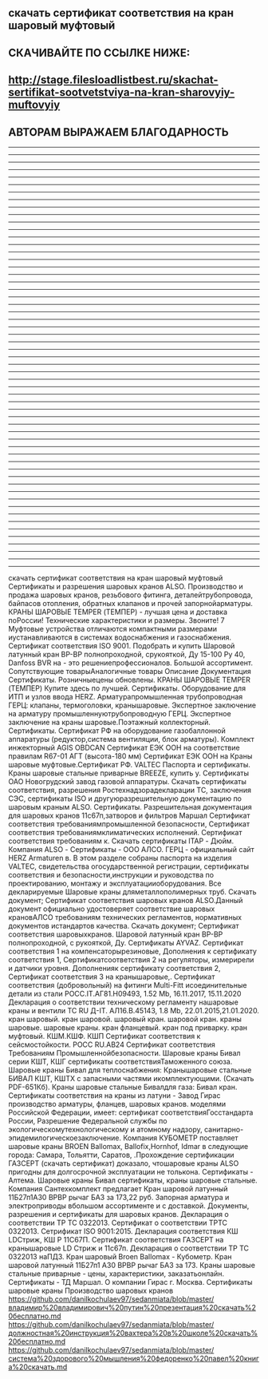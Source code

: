 скачать сертификат соответствия на кран шаровый муфтовый
--------------------------------------------------
СКАЧИВАЙТЕ ПО ССЫЛКЕ НИЖЕ:
--------------------------------------------------
http://stage.filesloadlistbest.ru/skachat-sertifikat-sootvetstviya-na-kran-sharovyiy-muftovyiy
--------------------------------------------------
АВТОРАМ ВЫРАЖАЕМ БЛАГОДАРНОСТЬ
--------------------------------------------------
--------------------------------------------------
--------------------------------------------------
--------------------------------------------------
--------------------------------------------------
--------------------------------------------------
--------------------------------------------------
--------------------------------------------------
--------------------------------------------------
--------------------------------------------------
--------------------------------------------------
--------------------------------------------------
--------------------------------------------------
--------------------------------------------------
--------------------------------------------------
--------------------------------------------------
--------------------------------------------------
--------------------------------------------------
--------------------------------------------------
--------------------------------------------------
--------------------------------------------------
--------------------------------------------------
--------------------------------------------------
--------------------------------------------------
--------------------------------------------------
--------------------------------------------------
--------------------------------------------------
--------------------------------------------------
--------------------------------------------------
--------------------------------------------------
--------------------------------------------------
--------------------------------------------------
--------------------------------------------------
--------------------------------------------------
--------------------------------------------------
--------------------------------------------------
--------------------------------------------------
--------------------------------------------------
--------------------------------------------------
--------------------------------------------------
--------------------------------------------------
--------------------------------------------------
--------------------------------------------------
--------------------------------------------------
--------------------------------------------------
--------------------------------------------------
--------------------------------------------------
--------------------------------------------------
--------------------------------------------------
--------------------------------------------------
--------------------------------------------------
--------------------------------------------------
--------------------------------------------------
--------------------------------------------------
--------------------------------------------------
--------------------------------------------------
--------------------------------------------------
--------------------------------------------------
скачать сертификат соответствия на кран шаровый муфтовый Сертификаты и разрешения шаровых кранов ALSO. Производство и продажа шаровых кранов, резьбового фитинга, деталейтрубопровода, байпасов отопления, обратных клапанов и прочей запорнойарматуры. КРАНЫ ШАРОВЫЕ TEMPER (ТЕМПЕР) - лучшая цена и доставка  поРоссии!  Технические характеристики и размеры.  Звоните!  7 Муфтовые устройства отличаются компактными размерами иустанавливаются в системах водоснабжения и газоснабжения. Сертификат соответствия ISO 9001. Подобрать и купить Шаровой латунный кран ВР-ВР полнопроходной, срукояткой, Ду 15-100 Ру 40, Danfoss BVR на  - это решениепрофессионалов. Большой ассортимент.  Сопутствующие товарыАналогичные товары Описание Документация Сертификаты. Розничныецены обновлены. КРАНЫ ШАРОВЫЕ TEMPER (ТЕМПЕР)  Купите здесь по лучшей. Сертификаты. Оборудование для ИТП и узлов ввода HERZ. Арматурапромышленная трубопроводная ГЕРЦ: клапаны, термоголовки, кранышаровые. Экспертное заключение на арматуру промышленнуютрубопроводную ГЕРЦ. Экспертное заключение на краны шаровые.Поэтажный коллекторный. Сертификаты. Сертификат РФ на оборудование газобаллонной аппаратуры (редуктор,система вентиляции, блок арматуры). Комплект инжекторный AGIS OBDCAN  Сертификат ЕЭК ООН на соответствие правилам R67-01 АГТ (высота-180 мм)  Сертификат ЕЭК ООН на  Краны шаровые муфтовые.Сертификат РФ. VALTEC  Паспорта и сертификаты. Краны шаровые стальные приварные BREEZE, купить у. Сертификаты  ОАО Новогрудский завод газовой аппаратуры. Скачать сертификаты соответствия, разрешения Ростехнадзорадекларации ТС, заключения СЭС, сертификаты ISO и другуюразрешительную документацию по шаровым краным ALSO.
Сертификаты. Разрешительная документация для шаровых кранов 11с67п,затворов и фильтров Маршал   Сертификат соответствия требованиямпромышленной безопасности, Сертификат соответствия требованиямклиматических исполнений. Сертификат соответствия требованиям к. Скачать сертификаты ITAP - Дюйм. Компания ALSO - Сертификаты - ООО АЛСО. ГЕРЦ - официальный сайт HERZ Armaturen в. В этом разделе собраны паспорта на изделия VALTEC, свидетельства огосударственной регистрации, сертификаты соответствия и безопасности,инструкции и руководства по проектированию, монтажу и эксплуатацииоборудования. Все декларируемые  Шаровые краны дляметаллополимерных труб. Скачать документ; Сертификат соответствия шаровых кранов ALSO.Данный документ официально удостоверяет соответствие шаровых крановАЛСО требованиям технических регламентов, нормативных документов истандартов качества. Скачать документ; Сертификат соответствия шаровыхкранов. Шаровой латунный кран ВР-ВР полнопроходной, с рукояткой, Ду. Сертификаты AYVAZ. Сертификат соответствия 1 на компенсаторырезиновые, Дополнения к сертификату соответствия 1, Сертификатсоответствия 2 на регуляторы, измерирели и датчики уровня. Дополненияк сертификату соответствия 2, Сертификат соответствия 3 на кранышаровые,. Сертификат соответствия (добровольный) на фитинги Multi-Fitt исоединительные детали из стали РОСС.IT.АГ81.Н09493, 1.52 Mb, 16.11.2017, 15.11.2020  Декларация о соответствии техническому регламенту нашаровые краны и вентили ТС RU Д-IT. АЛ16.B.45143, 1.8 Mb, 22.01.2015,21.01.2020. кран шаровый. кран шаровой. шаровый кран. шаровой кран. краны шаровые. шаровые краны. кран фланцевый. кран под приварку. кран муфтовый. КШМ.КШФ. КШП  Сертификат соответствия к сейсмостойкости.  РОСС RU.АВ24  Сертификат соответствия Требованиям Промышленнойбезопасности. Шаровые краны Бивал серии КШТ, КШГ сертификаты соответствияТаможенного союза. Шаровые краны Бивал для теплоснабжения: Кранышаровые стальные БИВАЛ КШТ, КШТХ с запасными частями икомплектующими. (Скачать PDF-651Кб). Краны шаровые стальные Бивалдля газа: Бивал кран. Сертификаты соответствия на краны из латуни -
Завод Гирас производство арматуры, фланцев, шаровых кранов. моделями Российской Федерации, имеет: сертификат соответствияГосстандарта России, Разрешение Федеральной службы по экологическомутехнологическому и атомному надзору, санитарно-эпидемилогическоезаключение. Компания КУБОМЕТР поставляет шаровые краны BROEN Ballomax, Ballofix,Hornhof, Idmar в следующие города: Самара, Тольятти, Саратов, .Прохождение сертификации ГАЗСЕРТ (скачать сертификат) доказало, чтошаровые краны ALSO пригодны для долгосрочной эксплуатации не толькона. Сертификаты - Алтема. Шаровые краны Бивал сертификаты, краны шаровые стальные. Компания Сантехкомплект предлагает Кран шаровой латунный 11Б27п1А30 ВРВР рычаг БАЗ за 173,22 руб. Запорная арматура и электроприводы вбольшом ассортименте и с доставкой. Документы, разрешения и сертификаты для шаровых кранов. Декларация о соответствии ТР ТС 0322013. Cертификат о соответствии ТРТС 0322013. Сетрификат ISO 9001:2015. Декларация соответствия КШ LDСтриж, КШ Р 11С67П. Сертификат соответствия ГАЗСЕРТ на кранышаровые LD Стриж и 11с67п. Декларация о соответствии ТР ТС 0322013 наПДЗ. Кран шаровый Broen Ballomax - Кубометр. Кран шаровой латунный 11Б27п1 А30 ВРВР рычаг БАЗ за 173. Краны шаровые стальные приварные - цены, характеристики, заказатьонлайн. Сертификаты - ТД Маршал. О компании Гирас г. Москва.
Сертификаты шаровые краны  Производство шаровых кранов
https://github.com/danilkochulaev97/sedanmiata/blob/master/владимир%20владимирович%20путин%20презентация%20скачать%20бесплатно.md
https://github.com/danilkochulaev97/sedanmiata/blob/master/должностная%20инструкция%20вахтера%20в%20школе%20скачать%20бесплатно.md
https://github.com/danilkochulaev97/sedanmiata/blob/master/система%20здорового%20мышления%20федоренко%20павел%20книга%20скачать.md
